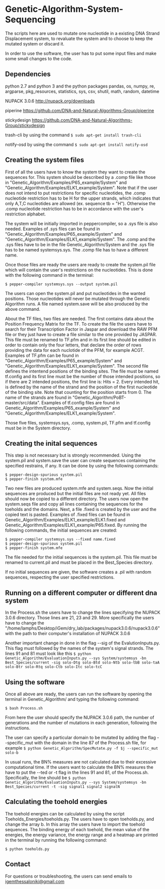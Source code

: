 # Genetic-Algorithm-System-Sequencing #

The scripts here are used to mutate one nucleotide in a existing DNA Strand Displacement system, to revaluate the system and to choose to keep the mutated system or discard it.

In order to use the software, the user has to put some input files and make some small changes to the code.

## Dependencies ##
python 2.7 and python 3 and the python packages pandas, os, numpy, re, argparse, pkg_resources, statistics, sys, csv, shutil, math, random, datetime

NUPACK 3.0.6 http://nupack.org/downloads

piperine https://github.com/DNA-and-Natural-Algorithms-Group/piperine

stickydesign https://github.com/DNA-and-Natural-Algorithms-Group/stickydesign

trash-cli by using the command ```$ sudo apt-get install trash-cli ```

notify-osd by using the command ```$ sudo apt-get install notify-osd```

## Creating the system files ##

First of all the users have to know the system they want to create the sequences for. This system should be described by a .comp file like those in "Genetic_Algorithm/Examples/P65_example/System" and "Genetic_Algorithm/Examples/ELK1_example/System". Note that if the user does not intend to put restrictions for specific nucleotides, the .comp nucleotide restriction has to be H for the upper strands, which indicates that only A,T,C nucleotides are allowed (ex. sequence tb = "<t>H"). Otherwise the .comp nucleotide restriction has to be in accordance with the user's restriction alphabet.  

The system will be initially imported in peppercompiler, so a .sys file is also needed. Examples of .sys files can be found in "Genetic_Algorithm/Examples/P65_example/System" and "Genetic_Algorithm/Examples/ELK1_example/System". The .comp and the .sys files have to be in the file Genetic_Algorithm/System and the .sys file has to be named systemsys.sys. The .comp file has to have a different name.

Once those files are ready the users are ready to create the system.pil file which will contain the user's restrictions on the nucleotides. This is done with the following command in the terminal:
```
$ pepper-compiler systemsys.sys --output system.pil
```
The users can open the system.pil and put nucleotides in the wanted positions. Those nucleotides will never be mutated through the Genetic Algorithm runs. A file named system.save will be also produced by the above command.

About the TF files, two files are needed. The first contains data about the Position Frequency Matrix for the TF. To create the file the users have to search for their Transcription Factor in Jaspar and download the RAW PFM file or they just have to create a file similar to the one provided by JASPAR. This file must be renamed to TF.pfm and in its first line should be edited in order to contain only the four letters, that declare the order of rows providing the data for each nuclotide of the PFM, for example ACGT. Examples of TF.pfm can be found in "Genetic_Algorithm/Examples/P65_example/System" and "Genetic_Algorithm/Examples/ELK1_example/System". The second file defines the intentend positions of the binding sites. The file must be named tf.config and its first line must be the number of those intended positions, so if there are 2 intended positions, the first line is: Hits = 2. Every intended hit, is defined by the name of the strand and the position of the first nucleotide of the binding site. Note that counting for the position starts from 0. The name of the strands are found in "Genetic_Algorithm/PoBT-master/src/data". Examples of tf.config files are found in Genetic_Algorithm/Examples/P65_example/System" and "Genetic_Algorithm/Examples/ELK1_example/System".

Those five files, systemsys.sys, .comp, system.pil, TF.pfm and tf.config must be in the System directory.

## Creating the inital sequences ##

This step is not necessary but is strongly recommended.
Using the system.pil and system.save the user can create sequences containing the specified restrains, if any. It can be done by using the following commands:
```
$ pepper-design-spurious system.pil
$ pepper-finish system.mfe
```
Two new files are produced system.mfe and system.seqs.
Now the initial sequences are produced but the initial files are not ready yet. All files should now be copied to a different directory. The users now open the system.seqs file and copy all lines containing the sequences for the toeholds and the domains. Next, a file .fixed is created by the user and the copied text is pasted. Examples of .fixed files can be found in Genetic_Algorithm/Examples/ELK1_example/ELK1.fixed and Genetic_Algorithm/Examples/ELK1_example/P65.fixed. By running the following commands, the initial sequences are created:
```
$ pepper-compiler systemsys.sys --fixed name.fixed
$ pepper-design-spurious system.pil
$ pepper-finish system.mfe
```
The file needed for the initial sequences is the system.pil. This file must be renamed to current.pil and must be placed in the Best_Species directory.

If no initial sequences are given, the software creates a .pil with random sequences, respecting the user specified restrictions.

## Running on a different computer or different dna system ##

In the Process.sh the users have to change the lines specifying the NUPACK 3.0.6 directory. Those lines are 21, 23 and 29. More specifically the users have to change the "/home/lamphs/Desktop/iGem/dry_lab/packages/nupack3.0.6/nupack3.0.6" with the path to their computer's installation of NUPACK 3.0.6

Another important change in done in the flag --sig of the EvalutionInputs.py. This flag must followed by the names of the system's signal strands. The lines 91 and 81 must look like this ```$ python Genetic_Algorithm/EvaluationInputs.py --sys System/systemsys -bn Best_Species/current -sig solo-Dtg solo-Btd solo-Ntb solo-tbB solo-taA solo-Btr solo-Rtq solo-Ctb solo-Itc solo-tcC```

## Using the software ##

Once all above are ready, the users can run the software by opening the terminal in Genetic_Algorithm/ and typing the following command:
```
$ bash Process.sh
```
From here the user should specify the NUPACK 3.0.6 path, the number of generations and the number of mutations in each generation, following the instructions.

The user can specify a particular domain to be mutated by adding the flag --specific_mut with the domain in the line 87 of the Process.sh file, for example ```$ python Genetic_Algorithm/SpecMutate.py -f $j --specific_mut solo-b ```

In usual runs, the BN% measures are not calculated due to their excessive computational time. If the users want to calculate the BN% measures the have to put the --ted or -t flag in the lines 91 and 81, of the Process.sh. Specifically, the line should be
```$ python Genetic_Algorithm/EvaluationInputs.py --sys System/systemsys -bn Best_Species/current -t -sig signal1 signal2 signalN```

## Calculating the toehold energies ##

The toehold energies can be calculated by using the script Toeholds_Energies/toeholds.py. The users have to open toeholds.py, and change the array b. In this array the users have to import the toehold sequences. The binding energy of each toehold, the mean value of the energies, the energy variance, the energy range and a heatmap are printed in the terminal by running the following command:

```
$ python toeholds.py
```

## Contact ##
For questions or troubleshooting, the users can send emails to igemthessaloniki@gmail.com
